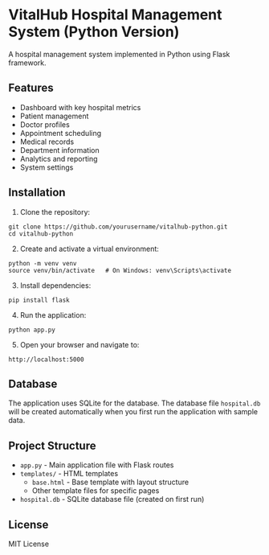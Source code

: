 
# VitalHub Hospital Management System (Python Version)

A hospital management system implemented in Python using Flask framework.

## Features

- Dashboard with key hospital metrics
- Patient management
- Doctor profiles
- Appointment scheduling
- Medical records
- Department information
- Analytics and reporting
- System settings

## Installation

1. Clone the repository:
```
git clone https://github.com/yourusername/vitalhub-python.git
cd vitalhub-python
```

2. Create and activate a virtual environment:
```
python -m venv venv
source venv/bin/activate   # On Windows: venv\Scripts\activate
```

3. Install dependencies:
```
pip install flask
```

4. Run the application:
```
python app.py
```

5. Open your browser and navigate to:
```
http://localhost:5000
```

## Database

The application uses SQLite for the database. The database file `hospital.db` will be created automatically when you first run the application with sample data.

## Project Structure

- `app.py` - Main application file with Flask routes
- `templates/` - HTML templates
  - `base.html` - Base template with layout structure
  - Other template files for specific pages
- `hospital.db` - SQLite database file (created on first run)

## License

MIT License
